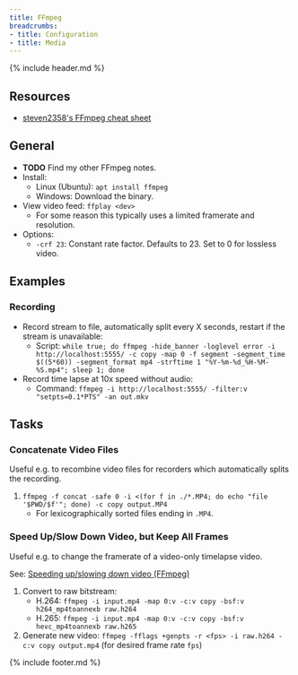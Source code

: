 ```yaml
---
title: FFmpeg
breadcrumbs:
- title: Configuration
- title: Media
---
```

{% include header.md %}

## Resources

- [steven2358's FFmpeg cheat sheet](https://gist.github.com/steven2358/ba153c642fe2bb1e47485962df07c730)

## General

- **TODO** Find my other FFmpeg notes.
- Install:
    - Linux (Ubuntu): `apt install ffmpeg`
    - Windows: Download the binary.
- View video feed: `ffplay <dev>`
    - For some reason this typically uses a limited framerate and resolution.
- Options:
    - `-crf 23`: Constant rate factor. Defaults to 23. Set to 0 for lossless video.

## Examples

### Recording

- Record stream to file, automatically split every X seconds, restart if the stream is unavailable:
    - Script: `while true; do ffmpeg -hide_banner -loglevel error -i http://localhost:5555/ -c copy -map 0 -f segment -segment_time $((5*60)) -segment_format mp4 -strftime 1 "%Y-%m-%d_%H-%M-%S.mp4"; sleep 1; done`
- Record time lapse at 10x speed without audio:
    - Command: `ffmpeg -i http://localhost:5555/ -filter:v "setpts=0.1*PTS" -an out.mkv`

## Tasks

### Concatenate Video Files

Useful e.g. to recombine video files for recorders which automatically splits the recording.

1. `ffmpeg -f concat -safe 0 -i <(for f in ./*.MP4; do echo "file '$PWD/$f'"; done) -c copy output.MP4`
    - For lexicographically sorted files ending in `.MP4`.

### Speed Up/Slow Down Video, but Keep All Frames

Useful e.g. to change the framerate of a video-only timelapse video.

See: [Speeding up/slowing down video (FFmpeg)](https://trac.ffmpeg.org/wiki/How%20to%20speed%20up%20/%20slow%20down%20a%20video)

1. Convert to raw bitstream:
    - H.264: `ffmpeg -i input.mp4 -map 0:v -c:v copy -bsf:v h264_mp4toannexb raw.h264`
    - H.265: `ffmpeg -i input.mp4 -map 0:v -c:v copy -bsf:v hevc_mp4toannexb raw.h265`
1. Generate new video: `ffmpeg -fflags +genpts -r <fps> -i raw.h264 -c:v copy output.mp4` (for desired frame rate `fps`)

{% include footer.md %}
